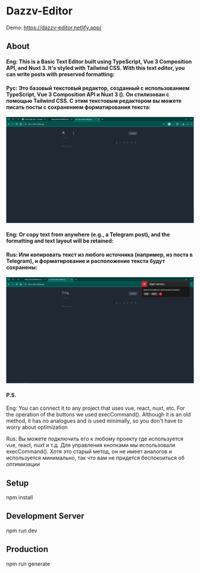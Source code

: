 # Dazzv-Editor
Demo: https://dazzv-editor.netlify.app/
## About
#### Eng: This is a Basic Text Editor built using TypeScript, Vue 3 Composition API, and Nuxt 3. It's styled with Tailwind CSS. With this text editor, you can write posts with preserved formatting:
#### Рус: Это базовый текстовый редактор, созданный с использованием TypeScript, Vue 3 Composition API и Nuxt 3 (). Он стилизован с помощью Tailwind CSS. С этим текстовым редактором вы можете писать посты с сохранением форматирования текста:

![](https://github.com/dazzv/Editor/blob/main/assets/dazzv-editor.gif)

#### Eng: Or copy text from anywhere (e.g., a Telegram post), and the formatting and text layout will be retained:
#### Rus: Или копировать текст из любого источника (например, из поста в Telegram), и форматирование и расположение текста будут сохранены:

![](https://github.com/dazzv/Editor/blob/main/assets/dazzv-editorc.gif)

#### P.S.
Eng: You can connect it to any project that uses vue, react, nuxt, etc. For the operation of the buttons we used execCommand(). Although it is an old method, it has no analogues and is used minimally, so you don't have to worry about optimization

Rus: Вы можете подключить его к любому проекту где используется vue, react, nuxt и т.д. Для управления кнопками мы использовали execCommand(). Хотя это старый метод, он не имеет аналогов и используется минимально, так что вам не придется беспокоиться об оптимизации

## Setup

npm install

## Development Server

npm run dev

## Production

npm run generate

